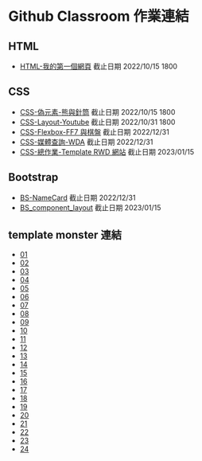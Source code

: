 # Github Classroom 作業連結

## HTML

- [HTML-我的第一個網頁](https://classroom.github.com/a/izoC6Du3) 截止日期 2022/10/15 1800

## CSS

- [CSS-偽元素-熊與針筒](https://classroom.github.com/a/_kKrA69C) 截止日期 2022/10/15 1800
- [CSS-Layout-Youtube](https://classroom.github.com/a/LPGF1-N-) 截止日期 2022/10/31 1800
- [CSS-Flexbox-FF7 與棋盤](https://classroom.github.com/a/rRuTSAGV) 截止日期 2022/12/31
- [CSS-媒體查詢-WDA](https://classroom.github.com/a/XGXDVwQK) 截止日期 2022/12/31
- [CSS-總作業-Template RWD 網站](https://classroom.github.com/a/53ijBQ4n) 截止日期 2023/01/15

## Bootstrap

- [BS-NameCard](https://classroom.github.com/a/A3UYApqB) 截止日期 2022/12/31
- [BS_component_layout](https://classroom.github.com/a/snXI2gfH) 截止日期 2023/01/15

## template monster 連結

- [01](https://demo.templatemonster.com/demo/55694.html)
- [02](https://demo.templatemonster.com/demo/217796.html)
- [03](https://demo.templatemonster.com/demo/70150.html)
- [04](https://demo.templatemonster.com/demo/285454.html)
- [05](https://demo.templatemonster.com/demo/55387.html)
- [06](https://demo.templatemonster.com/demo/226991.html)
- [07](https://demo.templatemonster.com/demo/85228.html?_gl=1*edcqiy*_ga*MTc2NTQ4MTYxMy4xNjY4Nzc3NTc3*_ga_FTPYEGT5LY*MTY2OTQ0Mzc4OS4yLjEuMTY2OTQ0NTE4OS40OS4wLjA.&_ga=2.166160505.632885667.1669443790-1765481613.1668777577&_gac=1.156296009.1669443790.CjwKCAiA7IGcBhA8EiwAFfUDsY5q-l7UfsZbfzc5UVkOwEda_-JkOpCT80fkFXq9KQl3X5KqrVyQ9BoCfwcQAvD_BwE)
- [08](https://demo.templatemonster.com/demo/45961.html)
- [09](https://demo.templatemonster.com/demo/277705.html)
- [10](https://ld-wp73.template-help.com/monstroid2/skins/makeup/)
- [11](https://www.templatemonster.com/wordpress-themes/grafique-architect-wordpress-theme-66049.html)
- [12](https://demo.templatemonster.com/demo/55772.html)
- [13](https://monster.de-template.com/gamejoy/index-hero-1.html)
- [14](https://demo.webdigify.net/WCM02/WCM042_glamist/WCM03/)
- [15](https://www.geexplus.co.jp/en/)
- [16]()
- [17](https://demo.templatemonster.com/demo/68655.html)
- [18]()
- [19](https://demo.templatemonster.com/demo/58200.html)
- [20](https://demo.templatemonster.com/demo/54816.html)
- [21](https://demo.templatemonster.com/demo/57677.html)
- [22](https://demo.templatemonster.com/demo/71866.html)
- [23](https://demo.templatemonster.com/demo/218547.html)
- [24](https://demo.templatemonster.com/demo/114156.html)

